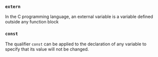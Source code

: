 

### `extern`  
In the C programming language, an external variable is a variable defined outside any function block

### `const`
The qualifier `const` can be applied to the declaration of any variable to specify
that its value will not be changed.
